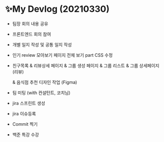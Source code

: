 # ✨My Devlog (20210330)

- 팀장 회의 내용 공유

- 프론트엔드 회의 참여

- 개별 일지 작성 및 공통 일지 작성

- 인기 review 모아보기 페이지 전체 보기 part CSS 수정

- 친구목록 & 리뷰상세 페이지 & 그룹 생성 페이지 & 그룹 리스트 & 그룹 상세페이지(리뷰) 

  & 음식점 추천 디자인 작업 (Figma)

- 팀 미팅 (with 컨설턴트, 코치님)

- jira 스프린트 생성

- jira 이슈등록 

- Commit 찍기

- 백준 특강 수강